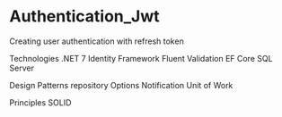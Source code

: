 # Authentication_Jwt

Creating user authentication with refresh token

Technologies
.NET 7
Identity Framework
Fluent Validation
EF Core
SQL Server

Design Patterns
repository
Options
Notification
Unit of Work

Principles
SOLID
